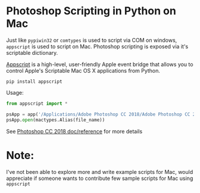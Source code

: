 
# Photoshop Scripting in Python on Mac
Just like `pypiwin32` or `comtypes` is used to script via COM on windows, `appscript` is used to script on Mac. Photoshop scripting is exposed via it's scriptable dictionary. 

[Appscript](https://github.com/lohriialo/appscript) is a high-level, user-friendly Apple event bridge that allows you to control Apple's Scriptable Mac OS X applications from Python.

`pip install appscript`

Usage:

```python
from appscript import *

psApp = app('/Applications/Adobe Photoshop CC 2018/Adobe Photoshop CC 2018.app')
psApp.open(mactypes.Alias(file_name))
```
See [Photoshop CC 2018 doc/reference](https://github.com/lohriialo/photoshop-scripting-python/tree/master/mac_scripting/doc_reference) for more details

# Note: 
I've not been able to explore more and write example scripts for Mac, would appreciate if someone wants to contribute few sample scripts for Mac using `appscript`
